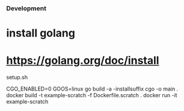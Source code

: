 ### Development

# install golang
# https://golang.org/doc/install

setup.sh

CGO_ENABLED=0 GOOS=linux go build -a -installsuffix cgo -o main .
docker build -t example-scratch -f Dockerfile.scratch .
docker run -it example-scratch